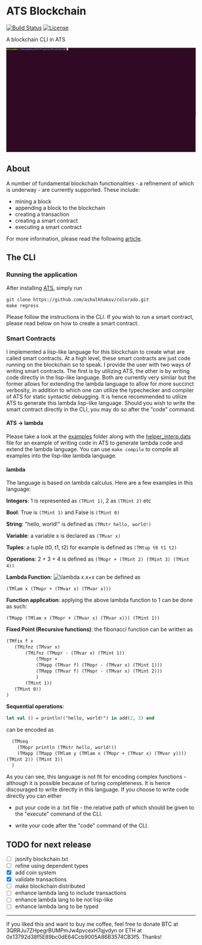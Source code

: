 # ATS Blockchain

[![Build Status](https://travis-ci.org/galletti94/ATS-blockchain.svg?branch=master)](https://travis-ci.org/galletti94/ATS-blockchain)
[![License](https://img.shields.io/badge/License-BSD%203--Clause-blue.svg)](https://opensource.org/licenses/BSD-3-Clause)

A blockchain CLI in ATS

![example](gif/gif1.gif)

## About

A number of fundamental blockchain functionalities - a refinement of which is underway - are currently supported. These include:

- mining a block
- appending a block to the blockchain
- creating a transaction
- creating a smart contract
- executing a smart contract

For more information, please read the following [article](https://beta.observablehq.com/@galletti94/functional-blockchain).

## The CLI

### Running the application

After installing [ATS](http://www.ats-lang.org/), simply run

```shell
git clone https://github.com/ashalkhakov/colorado.git  
make regress
```

Please follow the instructions in the CLI. If you wish to run a smart contract, please read below on how to create a smart contract.

### Smart Contracts

I implemented a lisp-like language for this blockchain to create what are called smart contracts. At a high level, these smart contracts are just code running on the blockchain so to speak. I provide the user with two ways of writing smart contracts. The first is by utilizing ATS, the other is by writing code directly in the lisp-like language. Both are currently very similar but the former allows for extending the lambda language to allow for more succinct verbosity, in addition to which one can utilize the typechecker and compiler of ATS for static syntactic debugging. It is hence recommended to utilize ATS to generate this lambda lisp-like language. Should you wish to write the smart contract directly in the CLI, you may do so after the "code" command. 

#### ATS -> lambda

Please take a look at the [examples](./lambda/example) folder along with the [helper_interp.dats](./lambda/helper_interp.dats) file for an example of writing code in ATS to generate lambda code and extend the lambda language. You can use ```make compile``` to compile all examples into the lisp-like lambda language.

#### lambda

The language is based on lambda calculus. Here are a few examples in this language:


**Integers**: 1 is represented as ```(TMint 1)```, 2 as ```(TMint 2)``` etc

**Bool**: True is ```(TMint 1)``` and False is ```(TMint 0)```

**String**: "hello, world!" is defined as ```(TMstr hello, world!)```

**Variable**: a variable x is declared as ```(TMvar x)```

**Tuples**: a tuple (t0, t1, t2) for example is defined as ```(TMtup t0 t1 t2)```

**Operations**: 2 + 3 + 4 is defined as ```(TMopr + (TMint 2) (TMint 3) (TMint 4))```

**Lambda Function**: <img src="https://latex.codecogs.com/svg.latex?\lambda&space;x.x&plus;x" title="\lambda x.x+x" /></a> can be defined as

```
(TMlam x (TMopr + (TMvar x) (TMvar x)))
```

**Function application**: applying the above lambda function to 1 can be done as such:

```
(TMapp (TMlam x (TMopr + (TMvar x) (TMvar x))) (TMint 1))
```

**Fixed Point (Recursive functions)**: the fibonacci function can be written as

  ```
  (TMfix f x
  	 (TMifnz (TMvar x)
	 	 (TMifnz (TMopr - (TMvar x) (TMint 1))
		 	 (TMopr +
			 (TMapp (TMvar f) (TMopr - (TMvar x) (TMint 1)))
			 (TMapp (TMvar f) (TMopr - (TMvar x) (TMint 2)))
			 )
		 (TMint 1))
	 (TMint 0))
  )
  ```

**Sequential operations**: 

```ats 
let val () = println!("hello, world!") in add(2, 3) end
``` 

can be encoded as

  ```
    (TMseq
      (TMopr println (TMstr hello, world!))
      (TMapp (TMapp (TMlam y (TMlam x (TMopr + (TMvar x) (TMvar y)))) (TMint 2)) (TMint 3))
    )	
  ```
  
As you can see, this language is not fit for encoding complex functions - although it is possible because of turing completeness. It is hence discouraged to write directly in this language. If you choose to write code directly you can either

- put your code in a .txt file - the relative path of which should be given to the "execute" command of the CLI.

- write your code after the "code" command of the CLI.

## TODO for next release

- [ ] jsonify blockchain.txt
- [ ] refine using dependent types
- [x] add coin system
- [x] validate transactions
- [ ] make blockchain distributed
- [ ] enhance lambda lang to include transactions
- [ ] enhance lambda lang to be not lisp-like
- [ ] enhance lambda lang to be typed

------------

If you liked this and want to buy me coffee, feel free to donate BTC at 3QRRJu7ZHpegrBUMPmJw4pvcexH7qjvdyn or ETH at 0x13792d38f5E89bc0dE64Ccb9005A86B3574CB3f5. Thanks!
